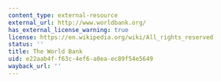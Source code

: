 ```yaml
---
content_type: external-resource
external_url: http://www.worldbank.org/
has_external_license_warning: true
license: https://en.wikipedia.org/wiki/All_rights_reserved
status: ''
title: The World Bank
uid: e22aab4f-f63c-4ef6-a0ea-ec89f54e5649
wayback_url: ''
---
```

